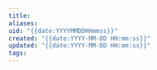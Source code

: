 ```yaml
---
title:
aliases:
uid: "{{date:YYYYMMDDHHmmss}}"
created: "{{date:YYYY-MM-DD HH:mm:ss}}"
updated: "{{date:YYYY-MM-DD HH:mm:ss}}"
tags:
---
```

